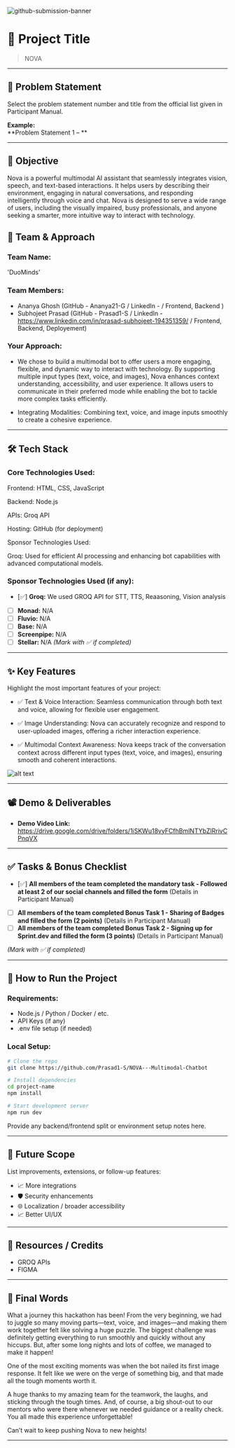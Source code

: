 ![github-submission-banner](https://github.com/user-attachments/assets/a1493b84-e4e2-456e-a791-ce35ee2bcf2f)

# 🚀 Project Title

> NOVA

---

## 📌 Problem Statement

Select the problem statement number and title from the official list given in Participant Manual.

**Example:**  
**Problem Statement 1 – **

---

## 🎯 Objective

Nova is a powerful multimodal AI assistant that seamlessly integrates vision, speech, and text-based interactions. It helps users by describing their environment, engaging in natural conversations, and responding intelligently through voice and chat. Nova is designed to serve a wide range of users, including the visually impaired, busy professionals, and anyone seeking a smarter, more intuitive way to interact with technology.


## 🧠 Team & Approach

### Team Name:  
'DuoMinds'
### Team Members:  
- Ananya Ghosh (GitHub - Ananya21-G  / LinkedIn - / Frontend, Backend )  
- Subhojeet Prasad (GitHub - Prasad1-S / LinkedIn -https://www.linkedin.com/in/prasad-subhojeet-194351359/ / Frontend, Backend, Deployement)

### Your Approach:  
- We chose to build a multimodal bot to offer users a more engaging, flexible, and dynamic way to interact with technology. By supporting multiple input types (text, voice, and images), Nova enhances context understanding, accessibility, and user experience. It allows users to communicate in their preferred mode while enabling the bot to tackle more complex tasks efficiently.
 
- Integrating Modalities: Combining text, voice, and image inputs smoothly to create a cohesive experience.

---

## 🛠️ Tech Stack

### Core Technologies Used:
Frontend: HTML, CSS, JavaScript

Backend: Node.js

APIs: Groq API

Hosting: GitHub (for deployment)

Sponsor Technologies Used:

Groq: Used for efficient AI processing and enhancing bot capabilities with advanced computational models.


### Sponsor Technologies Used (if any):
- [✅] **Groq:**  We used GROQ API for STT, TTS, Reaasoning, Vision analysis 
- [ ] **Monad:**  N/A
- [ ] **Fluvio:** N/A 
- [ ] **Base:**  N/A 
- [ ] **Screenpipe:** N/A  
- [ ] **Stellar:** N/A
*(Mark with ✅ if completed)*
---

## ✨ Key Features

Highlight the most important features of your project:

- ✅ Text & Voice Interaction: Seamless communication through both text and voice, allowing for flexible user engagement.

- ✅ Image Understanding: Nova can accurately recognize and respond to user-uploaded images, offering a richer interaction experience.

- ✅ Multimodal Context Awareness: Nova keeps track of the conversation context across different input types (text, voice, and images), ensuring smooth and coherent interactions.

![alt text](<WhatsApp Image 2025-04-27 at 23.19.10_7407bbba.jpg>)


---

## 📽️ Demo & Deliverables

- **Demo Video Link:** https://drive.google.com/drive/folders/1iSKWu18vyFCfhBmlNTYbZlRrivCPnqVX

---

## ✅ Tasks & Bonus Checklist

- [✅] **All members of the team completed the mandatory task - Followed at least 2 of our social channels and filled the form** (Details in Participant Manual)  
- [ ] **All members of the team completed Bonus Task 1 - Sharing of Badges and filled the form (2 points)**  (Details in Participant Manual)
- [ ] **All members of the team completed Bonus Task 2 - Signing up for Sprint.dev and filled the form (3 points)**  (Details in Participant Manual)

*(Mark with ✅ if completed)*

---

## 🧪 How to Run the Project

### Requirements:
- Node.js / Python / Docker / etc.
- API Keys (if any)
- .env file setup (if needed)

### Local Setup:
```bash
# Clone the repo
git clone https://github.com/Prasad1-S/NOVA---Multimodal-Chatbot

# Install dependencies
cd project-name
npm install

# Start development server
npm run dev
```

Provide any backend/frontend split or environment setup notes here.

---

## 🧬 Future Scope

List improvements, extensions, or follow-up features:

- 📈 More integrations  
- 🛡️ Security enhancements  
- 🌐 Localization / broader accessibility  
- 📈 Better UI/UX

---

## 📎 Resources / Credits

- GROQ APIs
- FIGMA  

---

## 🏁 Final Words

What a journey this hackathon has been! From the very beginning, we had to juggle so many moving parts—text, voice, and images—and making them work together felt like solving a huge puzzle. The biggest challenge was definitely getting everything to run smoothly and quickly without any hiccups. But, after some long nights and lots of coffee, we managed to make it happen!

One of the most exciting moments was when the bot nailed its first image response. It felt like we were on the verge of something big, and that made all the tough moments worth it.

A huge thanks to my amazing team for the teamwork, the laughs, and sticking through the tough times. And, of course, a big shout-out to our mentors who were there whenever we needed guidance or a reality check. You all made this experience unforgettable!

Can’t wait to keep pushing Nova to new heights!

---
